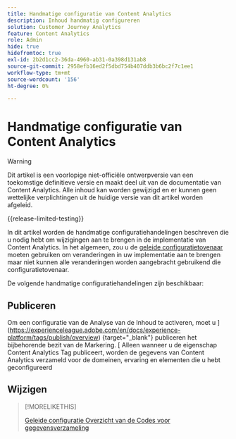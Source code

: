 ```yaml
---
title: Handmatige configuratie van Content Analytics
description: Inhoud handmatig configureren
solution: Customer Journey Analytics
feature: Content Analytics
role: Admin
hide: true
hidefromtoc: true
exl-id: 2b2d1cc2-36da-4960-ab31-0a398d131ab8
source-git-commit: 2958efb16ed2f5dbd754b407ddb3b6bc2f7c1ee1
workflow-type: tm+mt
source-wordcount: '156'
ht-degree: 0%

---
```


# Handmatige configuratie van Content Analytics

>[!WARNING]
>
>Dit artikel is een voorlopige niet-officiële ontwerpversie van een toekomstige definitieve versie en maakt deel uit van de documentatie van Content Analytics. Alle inhoud kan worden gewijzigd en er kunnen geen wettelijke verplichtingen uit de huidige versie van dit artikel worden afgeleid.
>

{{release-limited-testing}}

In dit artikel worden de handmatige configuratiehandelingen beschreven die u nodig hebt om wijzigingen aan te brengen in de implementatie van Content Analytics. In het algemeen, zou u de [ geleide configuratietovenaar ](guided.md) moeten gebruiken om veranderingen in uw implementatie aan te brengen maar niet kunnen alle veranderingen worden aangebracht gebruikend die configuratietovenaar.

De volgende handmatige configuratiehandelingen zijn beschikbaar:

## Publiceren

Om een configuratie van de Analyse van de Inhoud te activeren, moet u ](https://experienceleague.adobe.com/en/docs/experience-platform/tags/publish/overview) {target="_blank"} publiceren het bijbehorende bezit van de Markering. [ Alleen wanneer u de eigenschap Content Analytics Tag publiceert, worden de gegevens van Content Analytics verzameld voor de domeinen, ervaring en elementen die u hebt geconfigureerd


## Wijzigen

>[!MORELIKETHIS]
>
>[ Geleide configuratie ](guided.md)
>[Overzicht van de Codes voor gegevensverzameling ](https://experienceleague.adobe.com/en/docs/experience-platform/tags/publish/overview)
>